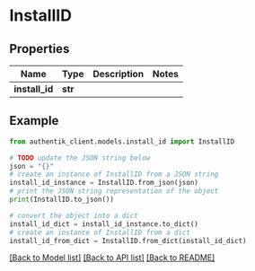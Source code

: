 # InstallID


## Properties

Name | Type | Description | Notes
------------ | ------------- | ------------- | -------------
**install_id** | **str** |  | 

## Example

```python
from authentik_client.models.install_id import InstallID

# TODO update the JSON string below
json = "{}"
# create an instance of InstallID from a JSON string
install_id_instance = InstallID.from_json(json)
# print the JSON string representation of the object
print(InstallID.to_json())

# convert the object into a dict
install_id_dict = install_id_instance.to_dict()
# create an instance of InstallID from a dict
install_id_from_dict = InstallID.from_dict(install_id_dict)
```
[[Back to Model list]](../README.md#documentation-for-models) [[Back to API list]](../README.md#documentation-for-api-endpoints) [[Back to README]](../README.md)


